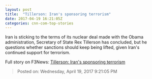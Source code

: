 ```yaml
---
layout: post
title:  "Tillerson: Iran's sponsoring terrorism"
date: 2017-04-19 16:21:05Z
categories: cnn-com-top-stories
---
```


Iran is sticking to the terms of its nuclear deal made with the Obama administration, Secretary of State Rex Tillerson has concluded, but he questions whether sanctions should keep being lifted, given Iran's continued support for terrorism.


Full story on F3News: [Tillerson: Iran's sponsoring terrorism](http://www.f3nws.com/n/KYdSyC)

> Posted on: Wednesday, April 19, 2017 9:21:05 PM

